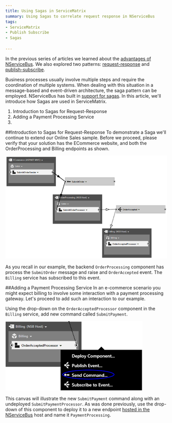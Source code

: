 ```yaml
---
title: Using Sagas in ServiceMatrix 
summary: Using Sagas to correlate request response in NServiceBus
tags:
- ServiceMatrix
- Publish Subscribe
- Sagas

---
```

In the previous series of articles we learned about the [advantages of NServiceBus](getting-started-with-nservicebus-using-servicematrix-2.0-fault-tolerance "Fault Tolerance in NServiceBus").  We also explored two patterns: [request-response](getting-started-with-servicematrix-2.0 "ServiceMatrix Request Response ") and [publish-subscribe](getting-started-with-nservicebus-using-servicematrix-2.0-publish-subscribe.md "ServiceMatrix and PubSub"). 

Business processes usually involve multiple steps and require the coordination of multiple systems.  When dealing with this situation in a message-based and event-driven architecture, the saga pattern can be employed.  NServiceBus has built in [support for sagas](../NServiceBus/sagas-in-nservicebus.md "Saga Support in NServiceBus").  In this article, we'll introduce how Sagas are used in ServiceMatrix.

1.  Introduction to Sagas for Request-Response  
2.  Adding a Payment Processing Service
3.  


##Introduction to Sagas for Request-Response
To demonstrate a Saga we'll continue to extend our Online Sales sample.  Before we proceed, please verify that your solution has the ECommerce website, and both the OrderProcessing and Billing endpoints as shown.

![Pub Sub Wired Up](images/servicematrix-pubsubcanvaswired.png)

As you recall in our example, the backend `OrderProcessing` component has process the `SubmitOrder` message and raise and `OrderAccepted` event.  The `Billing` service has subscribed to this event.

##Adding a Payment Processing Service
In an e-commerce scenario you might expect billing to involve some interaction with a payment processing gateway.  Let's proceed to add such an interaction to our example.

Using the drop-down on the `OrderAcceptedProcessor` component in the `Billing` service, add new command called `SubmitPayment`.

![New SubmitPayment Command](images/servicematrix-newbillingcommand.png)

This canvas will illustrate the new `SubmitPayment` command along with an undeployed `SubmitPaymentProcessor`.  As was done previously, use the drop-down of this component to deploy it to a new endpoint [hosted in the NServiceBus](servicematrix-deploytopaymentprocessing.png) host and name it `PaymentProcessing`.
